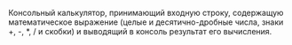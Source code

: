 Консольный калькулятор, принимающий входную строку, содержащую математическое выражение (целые и десятично-дробные числа, знаки +, -, *, / и скобки) и выводящий в консоль результат его вычисления. 
